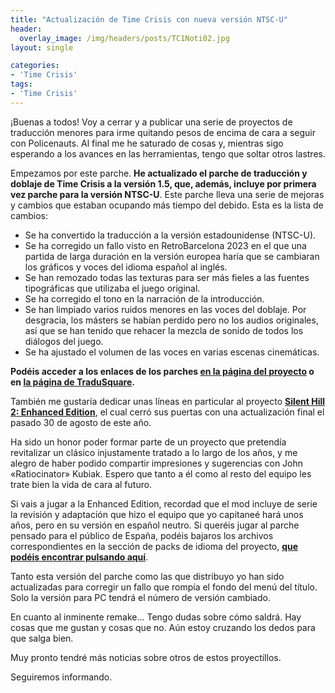 ```yaml
---
title: "Actualización de Time Crisis con nueva versión NTSC-U"
header:
  overlay_image: /img/headers/posts/TC1Noti02.jpg
layout: single

categories:
- 'Time Crisis'
tags:
- 'Time Crisis'
---
```


¡Buenas a todos! Voy a cerrar y a publicar una serie de proyectos de traducción menores para irme quitando pesos de encima de cara 
a seguir con Policenauts. Al final me he saturado de cosas y, mientras sigo esperando a los avances en las herramientas, tengo que 
soltar otros lastres.

Empezamos por este parche. **He actualizado el parche de traducción y doblaje de Time Crisis a la versión 1.5, que, además, incluye 
por primera vez parche para la versión NTSC-U**. Este parche lleva una serie de mejoras y cambios que estaban ocupando más tiempo 
del debido. Esta es la lista de cambios:

 - Se ha convertido la traducción a la versión estadounidense (NTSC-U).
 - Se ha corregido un fallo visto en RetroBarcelona 2023 en el que una 
   partida de larga duración en la versión europea haría que se 
   cambiaran los gráficos y voces del idioma español al inglés.
 - Se han remozado todas las texturas para ser más fieles a las fuentes 
   tipográficas que utilizaba el juego original.
 - Se ha corregido el tono en la narración de la introducción.
 - Se han limpiado varios ruidos menores en las voces del doblaje. 
   Por desgracia, los másters se habían perdido pero no los audios 
   originales, así que se han tenido que rehacer la mezcla de sonido 
   de todos los diálogos del juego.
 - Se ha ajustado el volumen de las voces en varias escenas cinemáticas.

**Podéis acceder a los enlaces de los parches [en la página del proyecto](https://tiovictor.romhackhispano.org/time-crisis-1/) o en [la página de TraduSquare](https://tradusquare.es/proyectos/time-crisis/).**

También me gustaría dedicar unas líneas en particular al proyecto **[Silent Hill 2: Enhanced Edition](https://enhanced.townofsilenthill.com/SH2/)**, 
el cual cerró sus puertas con una actualización final el pasado 30 de agosto de este año.

Ha sido un honor poder formar parte de un proyecto que pretendía revitalizar un clásico injustamente tratado a lo largo de los años, y me alegro 
de haber podido compartir impresiones y sugerencias con John «Ratiocinator» Kubiak. Espero que tanto a él como al resto del equipo les trate bien 
la vida de cara al futuro.

Si vais a jugar a la Enhanced Edition, recordad que el mod incluye de serie la revisión y adaptación que hizo el equipo que yo capitaneé hará unos años, 
pero en su versión en español neutro. Si queréis jugar al parche pensado para el público de España, podéis bajaros los archivos correspondientes en la 
sección de packs de idioma del proyecto, **[que podéis encontrar pulsando aquí](https://enhanced.townofsilenthill.com/SH2/languagepacks.htm#castilianspanish)**.

Tanto esta versión del parche como las que distribuyo yo han sido actualizadas para corregir un fallo que rompía el fondo del menú del título. Solo la versión 
para PC tendrá el número de versión cambiado.

En cuanto al inminente remake... Tengo dudas sobre cómo saldrá. Hay cosas que me gustan y cosas que no. Aún estoy cruzando los dedos para que salga bien.

Muy pronto tendré más noticias sobre otros de estos proyectillos.

Seguiremos informando.

